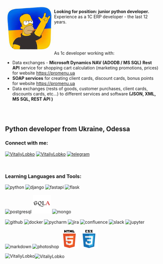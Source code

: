<img src="header.png" align="left" width="160px"/>

**Looking for position: junior python developer.**
<br />
Experience as a 1C ERP developer - the last 12 years.
<br />
<br />
<br />
<br />
<br />
<br />
As 1c developer working with:

* Data exchanges - **Microsoft Dynamics NAV (ADODB / MS SQL)**
**Rest API** service for shopping cart calculation (marketing promotions, prices) for website
https://promenu.ua
* **SOAP services** for creating client cards, discount cards, bonus points for website
https://promenu.ua
* Data exchanges (rests of goods, customer purchases, client cards, discounts cards, etc...) to different services and software **(JSON, XML, MS SQL, REST API )**

<br clear="left"/>   


</br>

<h2 align="left">Python developer from Ukraine, Odessa </h2>

<h3 align="left">Connect with me:</h3>
<p align="left">
<a href="https://github.com/VitaliyLobko" target="blank"><img align="center" src="https://github.com/fluidicon.png" alt="VitaliyLobko" height="30" width="30" /></a>
<a href="https://www.linkedin.com/in/vitaliy-lobko-3541a74a/" target="blank"><img align="center" src="https://raw.githubusercontent.com/rahuldkjain/github-profile-readme-generator/master/src/images/icons/Social/linked-in-alt.svg" alt="VitaliyLobko" height="30" width="40" /></a>
<a href="https://t.me/MrLakin" target="blank"><img align="center" src="https://upload.wikimedia.org/wikipedia/commons/thumb/8/83/Telegram_2019_Logo.svg/768px-Telegram_2019_Logo.svg.png?20220331104809" alt="telegram" height="30" width="30" /></a>

</p>

</br>

<h3 align="left">Learning Languages and Tools:</h3>

<p align="left">
<div>
<img src="https://cdn.jsdelivr.net/gh/devicons/devicon/icons/python/python-original-wordmark.svg" alt="python" width="60"/> 
<img src="https://cdn.jsdelivr.net/gh/devicons/devicon/icons/django/django-plain-wordmark.svg" alt="django" width="60"/>
<img src="https://cdn.jsdelivr.net/gh/devicons/devicon/icons/fastapi/fastapi-original-wordmark.svg" alt="fastapi" width="60" />
<img src="https://cdn.jsdelivr.net/gh/devicons/devicon/icons/flask/flask-original-wordmark.svg" alt="flask" width="60" />
</div>
</br>
<div>
<img src="https://cdn.jsdelivr.net/gh/devicons/devicon/icons/postgresql/postgresql-original-wordmark.svg" alt="postgresql" width="60" />
<img src="https://github.com/devicons/devicon/blob/v2.15.1/icons/sqlalchemy/sqlalchemy-original.svg" alt="sqlalchemy" width="60" />
<img src="https://cdn.jsdelivr.net/gh/devicons/devicon/icons/mongodb/mongodb-original-wordmark.svg" alt="mongo" width="60" />
</div>
</br>                                                                                                                                  
<div>
<img src="https://cdn.jsdelivr.net/gh/devicons/devicon/icons/github/github-original-wordmark.svg" alt="github" width="60" />
<img src="https://cdn.jsdelivr.net/gh/devicons/devicon/icons/docker/docker-original-wordmark.svg" alt="docker" width=60" />
<img src="https://cdn.jsdelivr.net/gh/devicons/devicon/icons/pycharm/pycharm-original.svg" alt="pycharm" width="60" />
<img src="https://cdn.jsdelivr.net/gh/devicons/devicon/icons/jira/jira-original-wordmark.svg" alt="jira" width="60" />
<img src="https://cdn.jsdelivr.net/gh/devicons/devicon/icons/confluence/confluence-original-wordmark.svg" alt="confluence" width="60" />
<img src="https://cdn.jsdelivr.net/gh/devicons/devicon/icons/slack/slack-original.svg" alt="slack" width="60" />                                    
<img src="https://cdn.jsdelivr.net/gh/devicons/devicon/icons/jupyter/jupyter-original-wordmark.svg" alt="jupyter" width="60" />  
</div>                  
</br>
<div>
<img src="https://cdn.jsdelivr.net/gh/devicons/devicon/icons/markdown/markdown-original.svg" alt="markdown" width="60"/>
<img src="https://cdn.jsdelivr.net/gh/devicons/devicon/icons/photoshop/photoshop-line.svg" alt="photoshop" width="60" /> 
<img src="https://raw.githubusercontent.com/devicons/devicon/master/icons/html5/html5-original-wordmark.svg" alt="html5" width="60" />  
<img src="https://raw.githubusercontent.com/devicons/devicon/master/icons/css3/css3-original-wordmark.svg" alt="css3" width="60"/>
</div>                                                                                                                                            
</p> 

<p><img align="left" src="https://github-readme-stats.vercel.app/api/top-langs?username=VitaliyLobko&show_icons=true&theme=dracula&locale=en&layout=compact" alt="VitaliyLobko" height="160" /></p>

<p><img align="center" src="https://github-readme-stats.vercel.app/api?username=VitaliyLobko&show_icons=true&theme=dracula&locale=en&hide_border=true" alt="VitaliyLobko" height="160"/></p>
